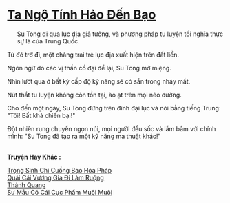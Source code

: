 <a href="https://truyentiki.com/ta-ngo-tinh-hao-den-bao.33867/" title="Ta Ngộ Tính Hảo Đến Bạo"><h1>Ta Ngộ Tính Hảo Đến Bạo</h1></a><div style="display:table"><img align="right" style="float: left; padding: 10px;" src="https://truyentiki.com/images/story/200x260/33867.jpg" alt="">Su Tong đi qua lục địa giả tưởng, và phương pháp tu luyện tối nghĩa thực sự là của Trung Quốc. <p></p> Từ đó trở đi, một chàng trai trẻ lục địa xuất hiện trên đất liền. <p></p> Ngôn ngữ do các vị thần cổ đại để lại, Su Tong mở miệng. <p></p> Nhìn lướt qua ở bất kỳ cấp độ kỹ năng sẽ có sẵn trong nháy mắt. <p></p> Nút thắt tu luyện không còn tồn tại, ào ạt trên mọi nẻo đường. <p></p> Cho đến một ngày, Su Tong đứng trên đỉnh đại lục và nói bằng tiếng Trung: "Tôi! Bất khả chiến bại!" <p></p> Đột nhiên rung chuyển ngọn núi, mọi người đều sốc và lẩm bẩm với chính mình: "Su Tong đã tạo ra một kỹ năng ma thuật khác!"</div><p><br><b>Truyện Hay Khác :</b></p><a href="https://truyentiki.com/trong-sinh-chi-cuong-bao-hoa-phap.33866/" alt="Trọng Sinh Chi Cuồng Bạo Hỏa Pháp">Trọng Sinh Chi Cuồng Bạo Hỏa Pháp</a><br/><a href="https://github.com/nownovels/top500/tree/master/truyenhay/33880/" alt="Quải Cái Vương Gia Đi Làm Ruộng">Quải Cái Vương Gia Đi Làm Ruộng</a><br/><a href="https://github.com/nownovels/top500/tree/master/truyenhay/33897/" alt="Thánh Quang">Thánh Quang</a><br/><a href="https://www.pinterest.com/pin/594756694531507877" alt="Sư Mẫu Có Cái Cực Phẩm Muội Muội">Sư Mẫu Có Cái Cực Phẩm Muội Muội</a><br/>